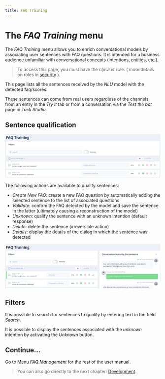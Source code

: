 ```yaml
---
title: FAQ Training
---
```


# The *FAQ Training* menu

The _FAQ Training_ menu allows you to enrich conversational models by associating user sentences with FAQ questions.
It is intended for a business audience unfamiliar with conversational concepts (intentions, entities, etc.).

> To access this page, you must have the _nlpUser_ role. ( more details on roles in [security](../../admin/security.md#roles) ).

This page lists all the sentences received by the _NLU_ model with the detected faq/scores.

These sentences can come from real users regardless of the channels, from an entry in the _Try it_ tab
or from a conversation via the _Test the bot_ page in _Tock Studio_.

## Sentence qualification

![Tock schema](../../img/ecran_faq.png "List of sentences received")

The following actions are available to qualify sentences:

* _Create New FAQ_: create a new FAQ question by automatically adding the selected sentence to the list of associated questions
* _Validate_: confirm the FAQ detected by the model and save the sentence in the latter (ultimately causing a reconstruction of the model)
* _Unknown_: qualify the sentence with an unknown intention (default response)
* _Delete_: delete the sentence (irreversible action)
* _Details_: display the details of the dialog in which the sentence was detected

![Tock schema](../../img/detail_dialog_faq.png "Dialog in which the sentence was received")

## Filters
It is possible to search for sentences to qualify by entering text in the field _Search_.

It is possible to display the sentences associated with the _unknown_ intention by activating the _Unknown_ button.

## Continue...

Go to [Menu _FAQ Management_](../faq-management) for the rest of the user manual.

> You can also go directly to the next chapter: [Development](../../../dev/modes.md).